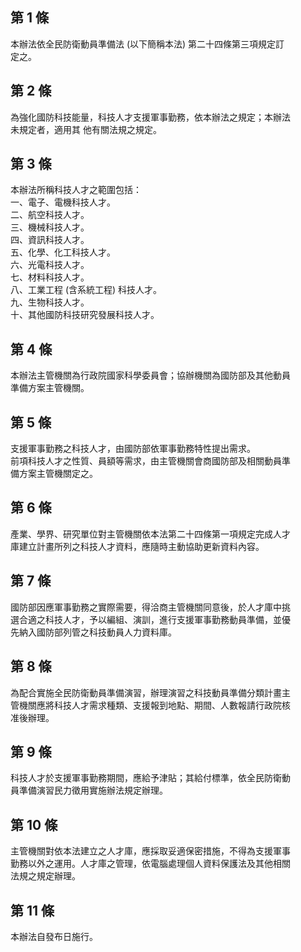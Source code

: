 第 1 條
-------
本辦法依全民防衛動員準備法 (以下簡稱本法) 第二十四條第三項規定訂  
定之。

第 2 條
-------
為強化國防科技能量，科技人才支援軍事勤務，依本辦法之規定；本辦法  
未規定者，適用其 他有關法規之規定。

第 3 條
-------
本辦法所稱科技人才之範圍包括：  
一、電子、電機科技人才。  
二、航空科技人才。  
三、機械科技人才。  
四、資訊科技人才。  
五、化學、化工科技人才。  
六、光電科技人才。  
七、材料科技人才。  
八、工業工程 (含系統工程) 科技人才。  
九、生物科技人才。  
十、其他國防科技研究發展科技人才。

第 4 條
-------
本辦法主管機關為行政院國家科學委員會；協辦機關為國防部及其他動員  
準備方案主管機關。

第 5 條
-------
支援軍事勤務之科技人才，由國防部依軍事勤務特性提出需求。  
前項科技人才之性質、員額等需求，由主管機關會商國防部及相關動員準  
備方案主管機關定之。

第 6 條
-------
產業、學界、研究單位對主管機關依本法第二十四條第一項規定完成人才  
庫建立計畫所列之科技人才資料，應隨時主動協助更新資料內容。

第 7 條
-------
國防部因應軍事勤務之實際需要，得洽商主管機關同意後，於人才庫中挑  
選合適之科技人才，予以編組、演訓，進行支援軍事勤務動員準備，並優  
先納入國防部列管之科技動員人力資料庫。

第 8 條
-------
為配合實施全民防衛動員準備演習，辦理演習之科技動員準備分類計畫主  
管機關應將科技人才需求種類、支援報到地點、期間、人數報請行政院核  
准後辦理。

第 9 條
-------
科技人才於支援軍事勤務期間，應給予津貼；其給付標準，依全民防衛動  
員準備演習民力徵用實施辦法規定辦理。

第 10 條
--------
主管機關對依本法建立之人才庫，應採取妥適保密措施，不得為支援軍事  
勤務以外之運用。人才庫之管理，依電腦處理個人資料保護法及其他相關  
法規之規定辦理。

第 11 條
--------
本辦法自發布日施行。

